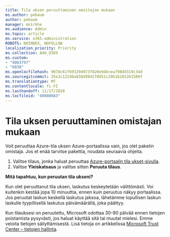 ```yaml
---
title: Tila uksen peruuttaminen omistajan mukaan
ms.author: pebaum
author: pebaum
manager: mnirkhe
ms.audience: Admin
ms.topic: article
ms.service: o365-administration
ROBOTS: NOINDEX, NOFOLLOW
localization_priority: Priority
ms.collection: Adm_O365
ms.custom:
- "9003797"
- "6838"
ms.openlocfilehash: 9078c61f693294973f820e94bcea798dd319c34d
ms.sourcegitcommit: 35e2c122d8a838d98d1f0851c29b16282261580f
ms.translationtype: MT
ms.contentlocale: fi-FI
ms.lasthandoff: 11/17/2020
ms.locfileid: "49088683"
---
```

# <a name="cancellation-of-a-subscription-by-owner"></a>Tila uksen peruuttaminen omistajan mukaan

Voit peruuttaa Azure-tila uksen Azure-portaalissa vain, jos olet paketin omistaja. Jos et enää tarvitse pakettia, noudata seuraavia ohjeita.

1. Valitse tilaus, jonka haluat peruuttaa [Azure-portaalin tila ukset-sivulla](https://ms.portal.azure.com/#blade/Microsoft_Azure_Billing/SubscriptionsBlade).
2. Valitse **Yleiskatsaus** ja valitse sitten **Peruuta tilaus**.

**Mitä tapahtuu, kun peruutan tila ukseni?**

Kun olet peruuttanut tila uksen, laskutus keskeytetään välittömästi. Voi kuitenkin kestää jopa 10 minuuttia, ennen kuin peruutus näkyy portaalissa. Jos peruutat laskun keskellä laskutus jaksoa, lähetämme lopullisen laskun laskulle tyypillisellä laskutus päivämäärällä, joka päättyy.

Kun tilauksesi on peruutettu, Microsoft odottaa 30-90 päivää ennen tietojen poistamista pysyvästi, jos haluat käyttää sitä tai muutat mielesi. Emme veloita tietojen säilyttämisestä. Lisä tietoja on artikkelissa [Microsoft Trust Center – tietojen hallinta](https://www.microsoft.com/trust-center/privacy/data-management#leave).


